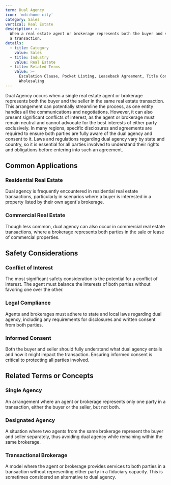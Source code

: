 ```yaml
---
term: Dual Agency
icon: 'mdi:home-city'
category: Sales
vertical: Real Estate
description: >-
  When a real estate agent or brokerage represents both the buyer and seller in
  a transaction.
details:
  - title: Category
    value: Sales
  - title: Industry
    value: Real Estate
  - title: Related Terms
    value: >-
      Escalation Clause, Pocket Listing, Leaseback Agreement, Title Contingency,
      Wholesaling
---
```

Dual Agency occurs when a single real estate agent or brokerage represents both the buyer and the seller in the same real estate transaction. This arrangement can potentially streamline the process, as one entity handles all the communications and negotiations. However, it can also present significant conflicts of interest, as the agent or brokerage must remain neutral and cannot advocate for the best interests of either party exclusively. In many regions, specific disclosures and agreements are required to ensure both parties are fully aware of the dual agency and consent to it. Laws and regulations regarding dual agency vary by state and country, so it is essential for all parties involved to understand their rights and obligations before entering into such an agreement.

## Common Applications

### Residential Real Estate
Dual agency is frequently encountered in residential real estate transactions, particularly in scenarios where a buyer is interested in a property listed by their own agent's brokerage.

### Commercial Real Estate
Though less common, dual agency can also occur in commercial real estate transactions, where a brokerage represents both parties in the sale or lease of commercial properties.

## Safety Considerations

### Conflict of Interest
The most significant safety consideration is the potential for a conflict of interest. The agent must balance the interests of both parties without favoring one over the other.

### Legal Compliance
Agents and brokerages must adhere to state and local laws regarding dual agency, including any requirements for disclosures and written consent from both parties.

### Informed Consent
Both the buyer and seller should fully understand what dual agency entails and how it might impact the transaction. Ensuring informed consent is critical to protecting all parties involved.

## Related Terms or Concepts

### Single Agency
An arrangement where an agent or brokerage represents only one party in a transaction, either the buyer or the seller, but not both.

### Designated Agency
A situation where two agents from the same brokerage represent the buyer and seller separately, thus avoiding dual agency while remaining within the same brokerage.

### Transactional Brokerage
A model where the agent or brokerage provides services to both parties in a transaction without representing either party in a fiduciary capacity. This is sometimes considered an alternative to dual agency.
